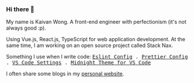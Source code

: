 ### Hi there 👋

<p>
My name is Kaivan Wong. A front-end engineer with perfectionism (it's not always good :p). 
</p>

<p>
Using Vue.js, React.js, TypeScript for web application development. At the same time, I am working on an open source project called Stack Nax. 
</p>

<p>
Something I use when I write code: <samp>
    <a href="https://github.com/kaivanwong/eslint-config">Eslint Config</a> .
    <a href="https://github.com/kaivanwong/prettier-config">Prettier Config</a> .
    <a href="https://github.com/kaivanwong/vscode-settings">VS Code Settings</a> .
    <a href="https://github.com/kaivanwong/vscode-midnight-theme">Midnight Theme for VS Code</a>
  </samp>
</p>

<p>
I often share some blogs in my <a href="https://kaivanwong.me/posts">personal website</a>.
</p>
